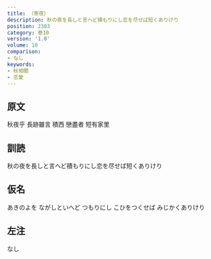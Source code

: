 ```yaml
---
title: （寄夜）
description: 秋の夜を長しと言へど積もりにし恋を尽せば短くありけり
position: 2303
category: 巻10
version: '1.0'
volume: 10
comparison:
- なし
keywords:
- 秋相聞
- 恋愛
---
```


## 原文

秋夜乎 長跡雖言 積西 戀盡者 短有家里

## 訓読

秋の夜を長しと言へど積もりにし恋を尽せば短くありけり

## 仮名

あきのよを ながしといへど つもりにし こひをつくせば みじかくありけり

## 左注

なし
